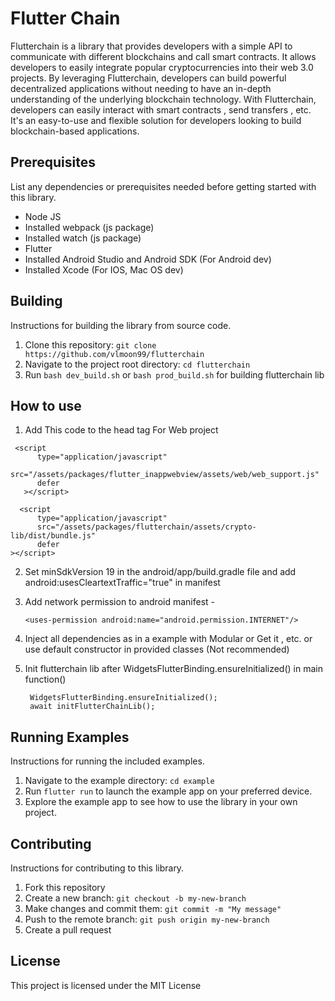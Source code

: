 # Flutter Chain

Flutterchain is a library that provides developers with a simple API to communicate with different blockchains and call smart contracts. It allows developers to easily integrate popular cryptocurrencies into their web 3.0 projects. By leveraging Flutterchain, developers can build powerful decentralized applications without needing to have an in-depth understanding of the underlying blockchain technology. With Flutterchain, developers can easily interact with smart contracts , send transfers , etc. It's an easy-to-use and flexible solution for developers looking to build blockchain-based applications.

## Prerequisites

List any dependencies or prerequisites needed before getting started with this library.

- Node JS
- Installed webpack (js package)
- Installed watch (js package)
- Flutter
- Installed Android Studio and Android SDK (For Android dev)
- Installed Xcode (For IOS, Mac OS dev)

## Building

Instructions for building the library from source code.

1. Clone this repository: `git clone https://github.com/vlmoon99/flutterchain`
2. Navigate to the project root directory: `cd flutterchain`
3. Run `bash dev_build.sh` or `bash prod_build.sh` for building flutterchain lib

## How to use

1. Add This code to the head tag For Web project

```
 <script
      type="application/javascript"
      src="/assets/packages/flutter_inappwebview/assets/web/web_support.js"
      defer
   ></script>

  <script
      type="application/javascript"
      src="/assets/packages/flutterchain/assets/crypto-lib/dist/bundle.js"
      defer
></script>
```

2.  Set minSdkVersion 19 in the android/app/build.gradle file and add android:usesCleartextTraffic="true" in manifest
3.  Add network permission to android manifest -
    ```
    <uses-permission android:name="android.permission.INTERNET"/>
    ```
4.  Inject all dependencies as in a example with Modular or Get it , etc.
    or use default constructor in provided classes (Not recommended)
5.  Init flutterchain lib after WidgetsFlutterBinding.ensureInitialized()
    in main function()

    ```
     WidgetsFlutterBinding.ensureInitialized();
     await initFlutterChainLib();
    ```

## Running Examples

Instructions for running the included examples.

1. Navigate to the example directory: `cd example`
2. Run `flutter run` to launch the example app on your preferred device.
3. Explore the example app to see how to use the library in your own project.

## Contributing

Instructions for contributing to this library.

1. Fork this repository
2. Create a new branch: `git checkout -b my-new-branch`
3. Make changes and commit them: `git commit -m "My message"`
4. Push to the remote branch: `git push origin my-new-branch`
5. Create a pull request

## License

This project is licensed under the MIT License
